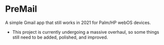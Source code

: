 # PreMail
A simple Gmail app that still works in 2021 for Palm/HP webOS devices.

- This project is currently undergoing a massive overhaul, so some things still need to be added, polished, and improved.
